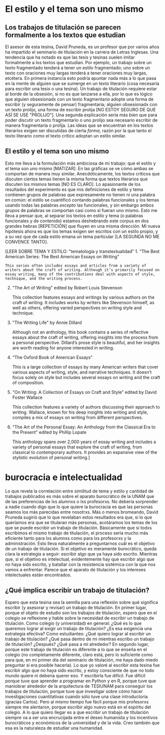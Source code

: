 # El estilo y el tema son uno mismo
## Los trabajos de titulación se parecen formalmente a los textos que estudian
El asesor de esta tesina, David Pruneda, es un profesor que por varios años ha impartido el seminario de titulación en la carrera de Letras Inglesas. Una tendencia que ha notado es que las tesis y tesinas suelen imitar formalmente a los textos que estudian. Por ejemplo, un trabajo sobre un texto fragmentado tenderá a tener un estilo fragmentado; uno sobre un texto con oraciones muy largas tenderá a tener oraciones muy largas, etcétera. En primera instancia esto podría apuntar nada más a lo que pasa en la mente de alguien que se sumerge en un texto literario (cosa necesaria para escribir una tesis o una tesina). Un trabajo de titulación requiere estar al borde de la obsesión, si no es que lanzarse a ella, por lo que es lógico que alguien obsesionadx con un texto fragmentario adopte una forma de escribir (y seguramente de pensar) fragmentaria; alguien obsesionadx con un texto prolijo, una forma de escribir prolija [NO ESTOY SEGURO DE QUE ASÍ SE USE "PROLIJO"]. Una segunda explicación sería más bien que para poder discutir un texto fragmentario o uno prolijo sea necesario escribir de manera fragmentaria o prolija. Las ideas que se encuentran en los textos literarios exigen ser discutidas de cierta _forma_, razón por la que tanto el texto literario como el texto crítico adoptan un estilo similar.

## El estilo y el tema son uno mismo
Esto me lleva a la formulación más ambiciosa de mi trabajo: que el estilo y el tema son uno mismo [MATIZAR]. En las gráficas se ve cómo ambas se comportan de manera muy similar. Anecdóticamente, los textos críticos que discuten ciertos temas tienen la misma forma que textos literarios que discuten los mismos temas [NO ES CLARO]. Lo apasionante de los resultados del experimento es que mis definiciones de estilo y tema contienen grupos de palabras que expresamente no tienen ni una palabra en común: el estilo se cuantificó contando palabras funcionales y los temas usando todas las palabras _excepto_ las funcionales, y sin embargo ambos grupos de palabras se comportan casi como si fueran uno mismo. Esto me lleva a pensar que, al separar los textos en estilo y tema (o palabras funcionales y de contenido) estamos deshebrando este corpus en dos grandes hebras [REPETICIÓN] que fluyen en una misma dirección. Mi nueva hipótesis ahora es que los temas exigen ser escritos con un estilo propio, y a su vez que de cada estilo emana un tema particular [LA SEGUNDA NO ME CONVENCE TANTO].

[LEER SOBRE TEMA Y ESTILO: "tematología y transtextualidad"
    1. "The Best American Series: The Best American Essays on Writing"

    This series often includes essays and articles from a variety of writers about the craft of writing. Although it’s primarily focused on essay writing, many of the contributions deal with aspects of style, technique, and the writing process.

2. "The Art of Writing" edited by Robert Louis Stevenson

    This collection features essays and writings by various authors on the craft of writing. It includes works by writers like Stevenson himself, as well as others, offering varied perspectives on writing style and technique.

3. "The Writing Life" by Annie Dillard

    Although not an anthology, this book contains a series of reflective essays about the craft of writing, offering insights into the process from a personal perspective. Dillard’s prose style is beautiful, and her insights are worth reading for anyone interested in writing.

4. "The Oxford Book of American Essays"

    This is a large collection of essays by many American writers that cover various aspects of writing, style, and narrative techniques. It doesn’t focus solely on style but includes several essays on writing and the craft of composition.

5. "On Writing: A Collection of Essays on Craft and Style" edited by David Foster Wallace

    This collection features a variety of authors discussing their approach to writing. Wallace, known for his deep insights into writing and style, compiles a mix of essays on writing from different perspectives.

6. "The Art of the Personal Essay: An Anthology from the Classical Era to the Present" edited by Phillip Lopate

    This anthology spans over 2,000 years of essay writing and includes a variety of personal essays that explore the craft of writing, from classical to contemporary authors. It provides an expansive view of the stylistic evolution of personal writing.]

# burocracia e intelectualidad
Lo que revela la correlación entre similitud de tema y estilo y cantidad de trabajos publicados es más sobre el aparato burocrático de la UNAM que de las preferencias de lxs alumnxs o lxs profesorxs. No debería sorprender a nadie cuando digo que lo que quiere la burocracia es que las personas seamos los más parecidas entre nosotrxs. Más o menos bromeando, David Pruneda sugirió que lo que revelaban estos resultados era que, si lo que queríamos era que se titularan más personas, acotáramos los temas de los que se puede escribir un trabajo de titulación. Básicamente que si todxs escribimos el mismo trabajo de titulación, el proceso sería mucho más eficiente tanto para lxs alumnxs como para lxs profesorxs y la administración. Esto lleva naturalmente a preguntarnos cuál es el objetivo de un trabajo de titulación. Si el objetivo es meramente burocrático, queda clara la estrategia a seguir: escribir algo que ya haya sido escrito. Mientras que, si el objetivo es intelectual, evidentemente hay que escribir algo que _no_ haya sido escrito, y batallar con la resistencia sistémica con la que nos vamos a enfrentar. Parece que el aparato de titulación y los intereses intelectuales están encontrados.

## ¿Qué implica escribir un trabajo de titulación?
Espero que esta tesina sea la semilla para una reflexión sobre qué significa escribir (y asesorar y revisar) un trabajo de titulación. En primer lugar, porque el objeto de estudio son los trabajos de titulación, espero que en el colegio se reflexione y hable sobre la necesidad de escribir un trabajo de titulación. Como colegio (y universidad) en general: ¿Qué es lo que queremos lograr al exigir un trabajo de titulación? ¿Es esa exigencia una estrategia efectiva? Como estudiantes: ¿Qué quiero lograr al escribir un trabajo de titulación? ¿Qué pasa dentro de mí mientras escribo un trabajo de titulación? ¿Después? ¿Qué pasa a mi alrededor? En segundo lugar, porque este trabajo de titulación es diferente a lo que se enseña en el colegio (no completamente diferente, claro está, pero lo suficiente como para que, en mi primer día del seminario de titulación, me haya dado miedo preguntar si era posible hacerla). Lo que yo valoré al escribir esta tesina fue escribir algo que no haya sido escrito, y estoy consciente de que no todo mundo quiere ni debería querer eso. Y escribirla fue difícil. Fue difícil porque tuve que aprender a programar en Python y en R, porque tuve que maniobrar alrededor de la arquitectura de TESIUNAM para conseguir los trabajos de titulación, porque tuve que investigar sobre cómo hacer investigaciones cuantitativas cuando sólo tuve una clase introductoria (gracias Carlos). Pero al mismo tiempo fue fácil porque mis profesorxs siempre me alentaron, porque escribir algo nuevo está en el espíritu del colegio. A lo que quiero llegar es a que escribir un trabajo de titulación siempre va a ser una encrucijada entre el deseo humanista y los incentivos burocráticos y económicos de la universidad y de la vida. Creo también que esa es la naturaleza de estudiar una humanidad.